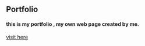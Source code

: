<h2> Portfolio  </h2>
<h4>this is my portfolio , my own web page created by me.</h4>
<a href="https://tewarig.github.io"> visit here </a> 
